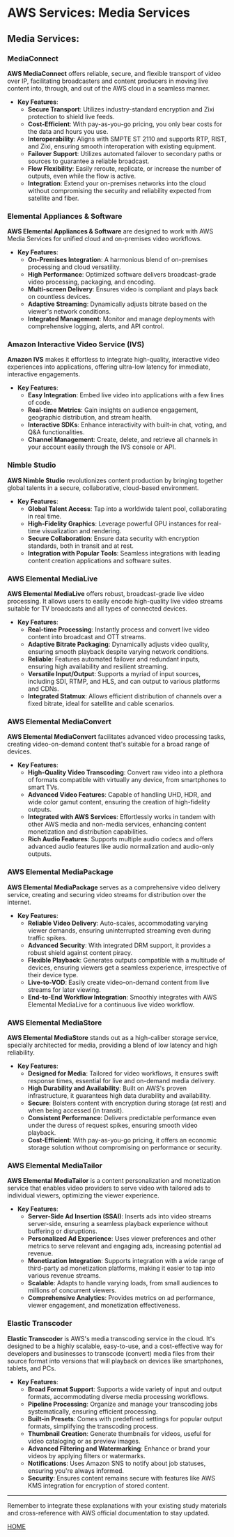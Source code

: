 # AWS Services: Media Services

## Media Services:

### MediaConnect

**AWS MediaConnect** offers reliable, secure, and flexible transport of video over IP, facilitating broadcasters and content producers in moving live content into, through, and out of the AWS cloud in a seamless manner.

- **Key Features**:
  - **Secure Transport**: Utilizes industry-standard encryption and Zixi protection to shield live feeds.
  - **Cost-Efficient**: With pay-as-you-go pricing, you only bear costs for the data and hours you use.
  - **Interoperability**: Aligns with SMPTE ST 2110 and supports RTP, RIST, and Zixi, ensuring smooth interoperation with existing equipment.
  - **Failover Support**: Utilizes automated failover to secondary paths or sources to guarantee a reliable broadcast.
  - **Flow Flexibility**: Easily reroute, replicate, or increase the number of outputs, even while the flow is active.
  - **Integration**: Extend your on-premises networks into the cloud without compromising the security and reliability expected from satellite and fiber.

### Elemental Appliances & Software

**AWS Elemental Appliances & Software** are designed to work with AWS Media Services for unified cloud and on-premises video workflows.

- **Key Features**:
  - **On-Premises Integration**: A harmonious blend of on-premises processing and cloud versatility.
  - **High Performance**: Optimized software delivers broadcast-grade video processing, packaging, and encoding.
  - **Multi-screen Delivery**: Ensures video is compliant and plays back on countless devices.
  - **Adaptive Streaming**: Dynamically adjusts bitrate based on the viewer's network conditions.
  - **Integrated Management**: Monitor and manage deployments with comprehensive logging, alerts, and API control.

### Amazon Interactive Video Service (IVS)

**Amazon IVS** makes it effortless to integrate high-quality, interactive video experiences into applications, offering ultra-low latency for immediate, interactive engagements.

- **Key Features**:
  - **Easy Integration**: Embed live video into applications with a few lines of code.
  - **Real-time Metrics**: Gain insights on audience engagement, geographic distribution, and stream health.
  - **Interactive SDKs**: Enhance interactivity with built-in chat, voting, and Q&A functionalities.
  - **Channel Management**: Create, delete, and retrieve all channels in your account easily through the IVS console or API.

### Nimble Studio

**AWS Nimble Studio** revolutionizes content production by bringing together global talents in a secure, collaborative, cloud-based environment.

- **Key Features**:
  - **Global Talent Access**: Tap into a worldwide talent pool, collaborating in real time.
  - **High-Fidelity Graphics**: Leverage powerful GPU instances for real-time visualization and rendering.
  - **Secure Collaboration**: Ensure data security with encryption standards, both in transit and at rest.
  - **Integration with Popular Tools**: Seamless integrations with leading content creation applications and software suites.

### AWS Elemental MediaLive

**AWS Elemental MediaLive** offers robust, broadcast-grade live video processing. It allows users to easily encode high-quality live video streams suitable for TV broadcasts and all types of connected devices.

- **Key Features**:
  - **Real-time Processing**: Instantly process and convert live video content into broadcast and OTT streams.
  - **Adaptive Bitrate Packaging**: Dynamically adjusts video quality, ensuring smooth playback despite varying network conditions.
  - **Reliable**: Features automated failover and redundant inputs, ensuring high availability and resilient streaming.
  - **Versatile Input/Output**: Supports a myriad of input sources, including SDI, RTMP, and HLS, and can output to various platforms and CDNs.
  - **Integrated Statmux**: Allows efficient distribution of channels over a fixed bitrate, ideal for satellite and cable scenarios.

### AWS Elemental MediaConvert

**AWS Elemental MediaConvert** facilitates advanced video processing tasks, creating video-on-demand content that's suitable for a broad range of devices.

- **Key Features**:
  - **High-Quality Video Transcoding**: Convert raw video into a plethora of formats compatible with virtually any device, from smartphones to smart TVs.
  - **Advanced Video Features**: Capable of handling UHD, HDR, and wide color gamut content, ensuring the creation of high-fidelity outputs.
  - **Integrated with AWS Services**: Effortlessly works in tandem with other AWS media and non-media services, enhancing content monetization and distribution capabilities.
  - **Rich Audio Features**: Supports multiple audio codecs and offers advanced audio features like audio normalization and audio-only outputs.

### AWS Elemental MediaPackage

**AWS Elemental MediaPackage** serves as a comprehensive video delivery service, creating and securing video streams for distribution over the internet.

- **Key Features**:
  - **Reliable Video Delivery**: Auto-scales, accommodating varying viewer demands, ensuring uninterrupted streaming even during traffic spikes.
  - **Advanced Security**: With integrated DRM support, it provides a robust shield against content piracy.
  - **Flexible Playback**: Generates outputs compatible with a multitude of devices, ensuring viewers get a seamless experience, irrespective of their device type.
  - **Live-to-VOD**: Easily create video-on-demand content from live streams for later viewing.
  - **End-to-End Workflow Integration**: Smoothly integrates with AWS Elemental MediaLive for a continuous live video workflow.

### AWS Elemental MediaStore

**AWS Elemental MediaStore** stands out as a high-caliber storage service, specially architected for media, providing a blend of low latency and high reliability.

- **Key Features**:
  - **Designed for Media**: Tailored for video workflows, it ensures swift response times, essential for live and on-demand media delivery.
  - **High Durability and Availability**: Built on AWS's proven infrastructure, it guarantees high data durability and availability.
  - **Secure**: Bolsters content with encryption during storage (at rest) and when being accessed (in transit).
  - **Consistent Performance**: Delivers predictable performance even under the duress of request spikes, ensuring smooth video playback.
  - **Cost-Efficient**: With pay-as-you-go pricing, it offers an economic storage solution without compromising on performance or security.

### AWS Elemental MediaTailor

**AWS Elemental MediaTailor** is a content personalization and monetization service that enables video providers to serve video with tailored ads to individual viewers, optimizing the viewer experience.

- **Key Features**:
  - **Server-Side Ad Insertion (SSAI)**: Inserts ads into video streams server-side, ensuring a seamless playback experience without buffering or disruptions.
  - **Personalized Ad Experience**: Uses viewer preferences and other metrics to serve relevant and engaging ads, increasing potential ad revenue.
  - **Monetization Integration**: Supports integration with a wide range of third-party ad monetization platforms, making it easier to tap into various revenue streams.
  - **Scalable**: Adapts to handle varying loads, from small audiences to millions of concurrent viewers.
  - **Comprehensive Analytics**: Provides metrics on ad performance, viewer engagement, and monetization effectiveness.

### Elastic Transcoder

**Elastic Transcoder** is AWS's media transcoding service in the cloud. It's designed to be a highly scalable, easy-to-use, and a cost-effective way for developers and businesses to transcode (convert) media files from their source format into versions that will playback on devices like smartphones, tablets, and PCs.

- **Key Features**:
  - **Broad Format Support**: Supports a wide variety of input and output formats, accommodating diverse media processing workflows.
  - **Pipeline Processing**: Organize and manage your transcoding jobs systematically, ensuring efficient processing.
  - **Built-in Presets**: Comes with predefined settings for popular output formats, simplifying the transcoding process.
  - **Thumbnail Creation**: Generate thumbnails for videos, useful for video cataloging or as preview images.
  - **Advanced Filtering and Watermarking**: Enhance or brand your videos by applying filters or watermarks.
  - **Notifications**: Uses Amazon SNS to notify about job statuses, ensuring you're always informed.
  - **Security**: Ensures content remains secure with features like AWS KMS integration for encryption of stored content.

---

Remember to integrate these explanations with your existing study materials and cross-reference with AWS official documentation to stay updated.

[HOME](./README.md)